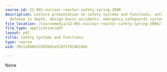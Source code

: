 ```yaml
---
course_id: 22-091-nuclear-reactor-safety-spring-2008
description: Lecture presentation on safety systems and functions, safety analysis,
  defense in depth, design basis accidents, emergency safeguards systems, and containment.
file_location: /coursemedia/22-091-nuclear-reactor-safety-spring-2008/39212048e51505b02a52df3f624619de_MIT22_091S08_lec09.pdf
file_type: application/pdf
layout: pdf
title: Safety Systems and Functions
type: course
uid: 39212048e51505b02a52df3f624619de

---
```

None